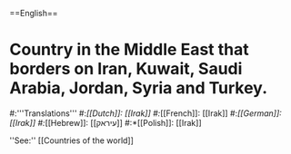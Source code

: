 ==English==

# Country in the Middle East that borders on Iran, Kuwait, Saudi Arabia, Jordan, Syria and Turkey.
#:'''Translations'''
#:*[[Dutch]]: [[Irak]]
#:*[[French]]: [[Irak]]
#:*[[German]]: [[Irak]]
#:*[[Hebrew]]: [[עיראק]]
#:*[[Polish]]: [[Irak]]

''See:'' [[Countries of the world]]
